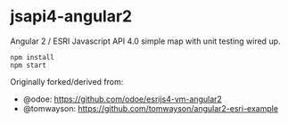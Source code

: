 # jsapi4-angular2
Angular 2 / ESRI Javascript API 4.0 simple map with unit testing wired up.

```
npm install
npm start
```

Originally forked/derived from:
- @odoe: https://github.com/odoe/esrijs4-vm-angular2
- @tomwayson: https://github.com/tomwayson/angular2-esri-example
